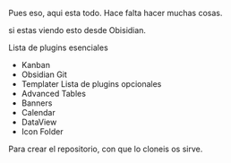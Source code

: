 Pues eso, aqui esta todo.
Hace falta hacer muchas cosas.

si estas viendo esto desde Obisidian.

Lista de plugins esenciales
- Kanban
- Obsidian Git
- Templater
Lista de plugins opcionales
- Advanced Tables
- Banners
- Calendar
- DataView
- Icon Folder

Para crear el repositorio, con que lo cloneis os sirve.


